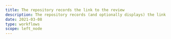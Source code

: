 ```yaml
---
title: The repository records the link to the review
description: The repository records (and optionally displays) the link to the review
date: 2021-03-08
type: workflows
scope: left_node
---
```


